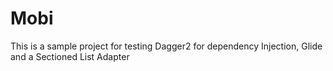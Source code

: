 # Mobi

This is a sample project for testing Dagger2  for dependency Injection, Glide and a Sectioned List Adapter 
